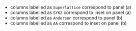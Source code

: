 - columns labelled as `Superlattice` correspond to panel (a)
- columns labelled as `SYK2` correspond to inset on panel (a)
- columns labelled as `Anderson` correspond to panel (b)
- columns labelled as `AA` correspond to inset on panel (b)

